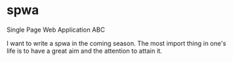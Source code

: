 # spwa
Single Page Web Application ABC

I want to write a spwa in the coming season.
The most import thing in one's life is to have a great aim and the attention to attain it.
